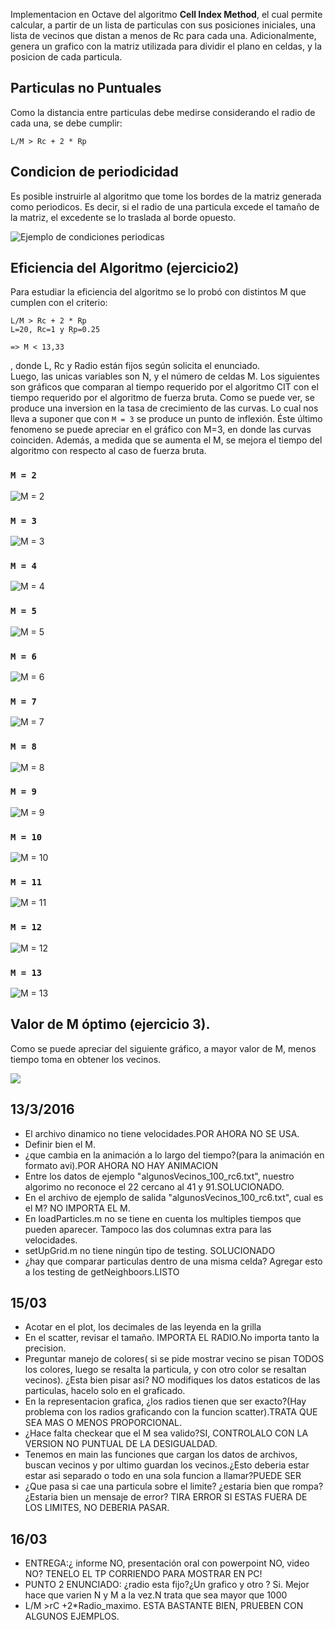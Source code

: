 Implementacion en Octave del algoritmo **Cell Index Method**, el cual permite calcular, a partir de un lista de particulas con sus posiciones iniciales, una lista de vecinos que distan a menos de Rc para cada una. Adicionalmente, genera un grafico con la matriz utilizada para dividir el plano en celdas, y la posicion de cada particula.

## Particulas no Puntuales

Como la distancia entre particulas debe medirse considerando el radio de cada una, se debe cumplir: 

    L/M > Rc + 2 * Rp
    
## Condicion de periodicidad

Es posible instruirle al algoritmo que tome los bordes de la matriz generada como periodicos. Es decir, si el radio de una particula excede el tamaño de la matriz, el excedente se lo traslada al borde opuesto.

![Ejemplo de condiciones periodicas](https://github.com/fernandoencaballito/SS/raw/master/periodic-conditions.jpg)

## Eficiencia del Algoritmo (ejercicio2)

Para estudiar la eficiencia del algoritmo se lo probó con distintos M que cumplen con el criterio:

    L/M > Rc + 2 * Rp
    L=20, Rc=1 y Rp=0.25
    
    => M < 13,33

, donde L, Rc y Radio están fijos según solicita el enunciado.    
Luego, las unicas variables son N, y el número de celdas M. Los siguientes son gráficos que comparan al tiempo requerido por el algoritmo CIT con el tiempo requerido por el algoritmo de fuerza bruta. Como se puede ver, se produce una inversion en la tasa de crecimiento de las curvas. Lo cual nos lleva a suponer que con `M = 3` se produce un punto de inflexión. Éste último fenomeno se puede apreciar en el gráfico con M=3, en donde las curvas coinciden.
Además, a medida que se aumenta el M, se mejora el tiempo del algoritmo con respecto al caso de fuerza bruta.

### `M = 2`
![M = 2](https://raw.githubusercontent.com/fernandoencaballito/SS/master/ArchivosEjemplo/bruteForceCompareM%3D2.jpg)
### `M = 3`
![M = 3](https://raw.githubusercontent.com/fernandoencaballito/SS/master/ArchivosEjemplo/bruteForceCompareM%3D3.jpg)
### `M = 4`
![M = 4](https://raw.githubusercontent.com/fernandoencaballito/SS/master/ArchivosEjemplo/bruteForceCompareM%3D4.jpg)

### `M = 5`
![M = 5](https://raw.githubusercontent.com/fernandoencaballito/SS/master/ArchivosEjemplo/bruteForceCompareM%3D5.jpg)

### `M = 6`
![M = 6](https://raw.githubusercontent.com/fernandoencaballito/SS/master/ArchivosEjemplo/bruteForceCompareM%3D6.jpg)

### `M = 7`
![M = 7](https://raw.githubusercontent.com/fernandoencaballito/SS/master/ArchivosEjemplo/bruteForceCompareM%3D7.jpg)

### `M = 8`
![M = 8](https://raw.githubusercontent.com/fernandoencaballito/SS/master/ArchivosEjemplo/bruteForceCompareM%3D8.jpg)

### `M = 9`
![M = 9](https://raw.githubusercontent.com/fernandoencaballito/SS/master/ArchivosEjemplo/bruteForceCompareM%3D9.jpg)

### `M = 10`
![M = 10](https://raw.githubusercontent.com/fernandoencaballito/SS/master/ArchivosEjemplo/bruteForceCompareM%3D10.jpg)

### `M = 11`
![M = 11](https://raw.githubusercontent.com/fernandoencaballito/SS/master/ArchivosEjemplo/bruteForceCompareM%3D11.jpg)

### `M = 12`
![M = 12](https://raw.githubusercontent.com/fernandoencaballito/SS/master/ArchivosEjemplo/bruteForceCompareM%3D12.jpg)

### `M = 13`
![M = 13](https://raw.githubusercontent.com/fernandoencaballito/SS/master/ArchivosEjemplo/bruteForceCompareM%3D13.jpg)

## Valor de M óptimo (ejercicio 3).
 
Como se puede apreciar del siguiente gráfico, a mayor valor de M, menos tiempo toma en obtener los vecinos.

![](https://raw.githubusercontent.com/fernandoencaballito/SS/master/Plots/testOptimo.jpg)


13/3/2016
-----
* El archivo dinamico no tiene velocidades.POR AHORA NO SE USA.
* Definir bien el M.
* ¿que cambia en la animación a lo largo del tiempo?(para la animación en formato avi).POR AHORA NO HAY ANIMACION
* Entre los datos de ejemplo "algunosVecinos_100_rc6.txt", nuestro algorimo no reconoce el 22 cercano al 41 y 91.SOLUCIONADO.
* En el archivo de ejemplo de salida "algunosVecinos_100_rc6.txt", cual es el M? NO IMPORTA EL M.
* En loadParticles.m no se tiene en cuenta los multiples tiempos que pueden aparecer. Tampoco las dos columnas extra para las velocidades.
* setUpGrid.m no tiene ningún tipo de testing. SOLUCIONADO
* ¿hay que comparar particulas dentro de una misma celda? Agregar esto a los testing de getNeighboors.LISTO

15/03 
----
* Acotar en el plot, los decimales de las  leyenda en la grilla
* En el scatter, revisar el tamaño.  IMPORTA EL RADIO.No importa tanto la precision.
* Preguntar manejo de colores( si se pide mostrar vecino se pisan TODOS los colores, luego se resalta la particula, y con otro color se resaltan vecinos). ¿Esta bien pisar asi? NO modifiques los datos estaticos de las particulas, hacelo solo en el graficado.
* En la representacion grafica, ¿los radios tienen que ser exacto?(Hay problema con los radios graficando con la funcion scatter).TRATA QUE SEA MAS O MENOS PROPORCIONAL.
* ¿Hace falta checkear que el M sea valido?SI, CONTROLALO CON LA VERSION NO PUNTUAL DE LA DESIGUALDAD.
* Tenemos en main las funciones que cargan los datos de archivos, buscan vecinos y por ultimo guardan los vecinos.¿Esto deberia estar estar asi separado o todo en una sola funcion a llamar?PUEDE SER
* ¿Que pasa si cae una particula sobre el limite? ¿estaria bien que rompa? ¿Estaria bien un mensaje de error? TIRA ERROR SI ESTAS FUERA DE LOS LIMITES, NO DEBERIA PASAR.

16/03
---
* ENTREGA:¿ informe NO, presentación oral con powerpoint NO, video NO? TENELO EL TP CORRIENDO PARA MOSTRAR EN PC!
* PUNTO 2 ENUNCIADO: ¿radio esta fijo?¿Un grafico <tiempo vs N> y otro <tiempo vs M>? Si. Mejor hace que varien N y M a la vez.N trata que sea mayor que 1000
*  L/M >rC +2*Radio_maximo. ESTA BASTANTE BIEN, PRUEBEN CON ALGUNOS EJEMPLOS.

